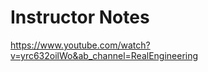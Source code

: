 Instructor Notes
================

https://www.youtube.com/watch?v=yrc632oilWo&ab_channel=RealEngineering

